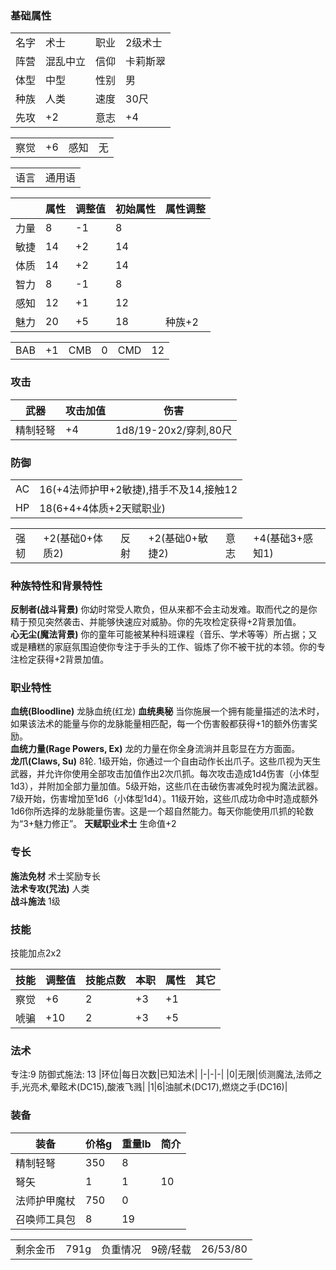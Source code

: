 ### 基础属性 ###
<table>
    <tr>
        <td>名字</td>
        <td>术士</td>
	    <td>职业</td>
        <td>2级术士</td>
    </tr>
    <tr>
        <td>阵营</td>
        <td>混乱中立</td>
        <td>信仰</td>
	    <td>卡莉斯翠</td>
    </tr>
    <tr>
        <td>体型</td>
        <td>中型</td>
        <td>性别</td>
		<td>男</td>
    </tr>
	<tr>
		<td>种族</td>
		<td>人类</td>
        <td>速度</td>
        <td>30尺</td>
    </tr>
    <tr>
	    <td>先攻</td>
	    <td>+2</td>
        <td>意志</td>
        <td>+4</td>
    </tr>
</table>
<table>
    <tr>
        <td>察觉</td>
        <td>+6</td>
		<td>感知</td>
        <td>无</td>
    </tr>
</table>
<table>
    <tr>
        <td>语言</td>
        <td>通用语</td>
    </tr>
</table>

||属性|调整值|初始属性|属性调整|
|-|-|-|-|-|
|力量|8|-1|8|
|敏捷|14|+2|14|
|体质|14|+2|14|
|智力|8|-1|8|
|感知|12|+1|12|
|魅力|20|+5|18|种族+2|
<table>
    <tr>
        <td>BAB</td>
        <td>+1</td>
		<td>CMB</td>
        <td>0</td>
		<td>CMD</td>
        <td>12</td>
    </tr>
</table>

### 攻击 ###
|武器|攻击加值|伤害|
|-|-|-|
|精制轻弩|+4|1d8/19-20x2/穿刺,80尺|
### 防御 ###
<table>
    <tr>
        <td>AC</td>
        <td>16(+4法师护甲+2敏捷),措手不及14,接触12</td>
    </tr>
	<tr>
        <td>HP</td>
        <td>18(6+4+4体质+2天赋职业)</td>
    </tr>
</table>
<table>
    <tr>
        <td>强韧</td>
        <td>+2(基础0+体质2)</td>
		<td>反射</td>
        <td>+2(基础0+敏捷2)</td>
		<td>意志</td>
        <td>+4(基础3+感知1)</td>
    </tr>
</table>

### 种族特性和背景特性 ### 
**反制者(战斗背景)** 你幼时常受人欺负，但从来都不会主动发难。取而代之的是你精于预见突然袭击、并能够快速应对威胁。你的先攻检定获得+2背景加值。  
**心无尘(魔法背景)** 你的童年可能被某种科班课程（音乐、学术等等）所占据；又或是糟糕的家庭氛围迫使你专注于手头的工作、锻炼了你不被干扰的本领。你的专注检定获得+2背景加值。  
### 职业特性 ###
**血统(Bloodline)** 龙脉血统(红龙)
**血统奥秘** 当你施展一个拥有能量描述的法术时，如果该法术的能量与你的龙脉能量相匹配，每一个伤害骰都获得+1的额外伤害奖励。  
**血统力量(Rage Powers, Ex)** 龙的力量在你全身流淌并且彰显在方方面面。  
**龙爪(Claws, Su)** 8轮. 1级开始，你通过一个自由动作长出爪子。这些爪视为天生武器，并允许你使用全部攻击加值作出2次爪抓。每次攻击造成1d4伤害（小体型1d3），并附加全部力量加值。5级开始，这些爪在击破伤害减免时视为魔法武器。7级开始，伤害增加至1d6（小体型1d4）。11级开始，这些爪成功命中时造成额外1d6你所选择的龙脉能量伤害。这是一个超自然能力。每天你能使用爪抓的轮数为“3+魅力修正”。
**天赋职业术士** 生命值+2   

### 专长 ###
**施法免材** 术士奖励专长    
**法术专攻(咒法)** 人类   
**战斗施法** 1级   

### 技能 ###
技能加点2x2

|技能|调整值|技能点数|本职|属性|其它|
|-|-|-|-|-|-|
|察觉|+6|2|+3|+1|
|唬骗|+10|2|+3|+5|

### 法术 ###
专注:9 防御式施法: 13
|环位|每日次数|已知法术|
|-|-|-|
|0|无限|侦测魔法,法师之手,光亮术,晕眩术(DC15),酸液飞溅|
|1|6|油腻术(DC17),燃烧之手(DC16)|

### 装备 ###
|装备|价格g|重量lb|简介|
|-|-|-|-|
|精制轻弩|350|8|
|弩矢|1|1|10|
|法师护甲魔杖|750|0|
|召唤师工具包|8|19|
<table>
    <tr>
        <td>剩余金币</td>
        <td>791g</td>
		<td>负重情况</td>
        <td>9磅/轻载</td>
		<td>26/53/80</td>
    </tr>
</table>

